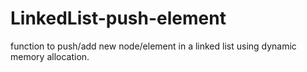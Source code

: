 # LinkedList-push-element
function to push/add new node/element in a linked list using dynamic memory allocation.
